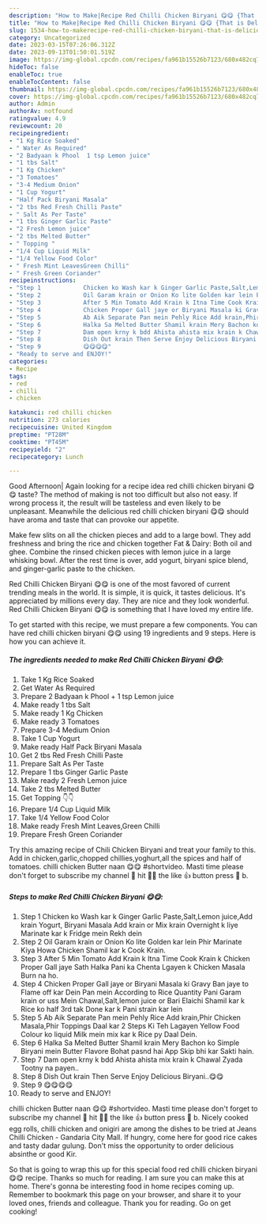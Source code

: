 ```yaml
---
description: "How to Make|Recipe Red Chilli Chicken Biryani 😋😋 {That is Delicious"
title: "How to Make|Recipe Red Chilli Chicken Biryani 😋😋 {That is Delicious"
slug: 1534-how-to-makerecipe-red-chilli-chicken-biryani-that-is-delicious
category: Uncategorized
date: 2023-03-15T07:26:06.312Z
date: 2023-09-13T01:50:01.519Z
image: https://img-global.cpcdn.com/recipes/fa961b15526b7123/680x482cq70/red-chilli-chicken-biryani-recipe-main-photo.jpg
hideToc: false
enableToc: true
enableTocContent: false
thumbnail: https://img-global.cpcdn.com/recipes/fa961b15526b7123/680x482cq70/red-chilli-chicken-biryani-recipe-main-photo.jpg
cover: https://img-global.cpcdn.com/recipes/fa961b15526b7123/680x482cq70/red-chilli-chicken-biryani-recipe-main-photo.jpg
author: Admin
authorAv: notfound
ratingvalue: 4.9
reviewcount: 20
recipeingredient:
- "1 Kg Rice Soaked"
- " Water As Required"
- "2 Badyaan k Phool  1 tsp Lemon juice"
- "1 tbs Salt"
- "1 Kg Chicken"
- "3 Tomatoes"
- "3-4 Medium Onion"
- "1 Cup Yogurt"
- "Half Pack Biryani Masala"
- "2 tbs Red Fresh Chilli Paste"
- " Salt As Per Taste"
- "1 tbs Ginger Garlic Paste"
- "2 Fresh Lemon juice"
- "2 tbs Melted Butter"
- " Topping "
- "1/4 Cup Liquid Milk"
- "1/4 Yellow Food Color"
- " Fresh Mint LeavesGreen Chilli"
- " Fresh Green Coriander"
recipeinstructions:
- "Step 1            Chicken ko Wash kar k Ginger Garlic Paste,Salt,Lemon juice,Add krain Yogurt, Biryani Masala Add krain or Mix krain Overnight k liye Marinate kar k Fridge mein Rekh dein"
- "Step 2            Oil Garam krain or Onion Ko lite Golden kar lein Phir Marinate Kiya Howa Chicken Shamil kar k Cook Krain."
- "Step 3            After 5 Min Tomato Add Krain k Itna Time Cook Krain k Chicken Proper Gall jaye Sath Halka Pani ka Chenta Lgayen k Chicken Masala Burn na ho."
- "Step 4            Chicken Proper Gall jaye or Biryani Masala ki Gravy Ban jaye to Flame off kar Dein Pan mein According to Rice Quantity Pani Garam krain or uss Mein Chawal,Salt,lemon juice or Bari Elaichi Shamil kar k Rice ko half 3rd tak Done kar k Pani strain kar lein"
- "Step 5            Ab Aik Separate Pan mein Pehly Rice Add krain,Phir Chicken Masala,Phir Toppings Daal kar 2 Steps Ki Teh Lagayen Yellow Food Colour ko liquid Milk mein mix kar k Rice py Daal Dein."
- "Step 6            Halka Sa Melted Butter Shamil krain Mery Bachon ko Simple Biryani mein Butter Flavore Bohat pasnd hai App Skip bhi kar Sakti hain."
- "Step 7            Dam open krny k bdd Ahista ahista mix krain k Chawal Zyada Tootny na payen.."
- "Step 8            Dish Out krain Then Serve Enjoy Delicious Biryani..😋😋"
- "Step 9            😋😋😋😋"
- "Ready to serve and ENJOY!"
categories:
- Recipe
tags:
- red
- chilli
- chicken

katakunci: red chilli chicken 
nutrition: 273 calories
recipecuisine: United Kingdom
preptime: "PT28M"
cooktime: "PT45M"
recipeyield: "2"
recipecategory: Lunch

---
```



Good Afternoon| Again looking for a recipe idea red chilli chicken biryani 😋😋 taste? The method of making is not too difficult but also not easy. If wrong process it, the result will be tasteless and even likely to be unpleasant. Meanwhile the delicious red chilli chicken biryani 😋😋 should have aroma and taste that can provoke our appetite.





Make few slits on all the chicken pieces and add to a large bowl. They add freshness and bring the rice and chicken together Fat &amp; Dairy: Both oil and ghee. Combine the rinsed chicken pieces with lemon juice in a large whisking bowl. After the rest time is over, add yogurt, biryani spice blend, and ginger-garlic paste to the chicken.

Red Chilli Chicken Biryani 😋😋 is one of the most favored of current trending meals in the world. It is simple, it is quick, it tastes delicious. It's appreciated by millions every day. They are nice and they look wonderful. Red Chilli Chicken Biryani 😋😋 is something that I have loved my entire life.


To get started with this recipe, we must prepare a few components. You can have red chilli chicken biryani 😋😋 using 19 ingredients and 9 steps. Here is how you can achieve it.

<!--inarticleads1-->

##### The ingredients needed to make Red Chilli Chicken Biryani 😋😋:

1. Take 1 Kg Rice Soaked
1. Get  Water As Required
1. Prepare 2 Badyaan k Phool + 1 tsp Lemon juice
1. Make ready 1 tbs Salt
1. Make ready 1 Kg Chicken
1. Make ready 3 Tomatoes
1. Prepare 3-4 Medium Onion
1. Take 1 Cup Yogurt
1. Make ready Half Pack Biryani Masala
1. Get 2 tbs Red Fresh Chilli Paste
1. Prepare  Salt As Per Taste
1. Prepare 1 tbs Ginger Garlic Paste
1. Make ready 2 Fresh Lemon juice
1. Take 2 tbs Melted Butter
1. Get  Topping 👇👇
1. Prepare 1/4 Cup Liquid Milk
1. Take 1/4 Yellow Food Color
1. Make ready  Fresh Mint Leaves,Green Chilli
1. Prepare  Fresh Green Coriander


Try this amazing recipe of Chili Chicken Biryani and treat your family to this. Add in chicken,garlic,chopped chillies,yoghurt,all the spices and half of tomatoes. chilli chicken Butter naan 😋😋 #shortvideo. Masti time please don&#39;t forget to subscribe my channel 🙏 hit 🎯💯 the like 👍 button press 🔔 b. 

<!--inarticleads2-->

##### Steps to make Red Chilli Chicken Biryani 😋😋:

1. Step 1            Chicken ko Wash kar k Ginger Garlic Paste,Salt,Lemon juice,Add krain Yogurt, Biryani Masala Add krain or Mix krain Overnight k liye Marinate kar k Fridge mein Rekh dein
1. Step 2            Oil Garam krain or Onion Ko lite Golden kar lein Phir Marinate Kiya Howa Chicken Shamil kar k Cook Krain.
1. Step 3            After 5 Min Tomato Add Krain k Itna Time Cook Krain k Chicken Proper Gall jaye Sath Halka Pani ka Chenta Lgayen k Chicken Masala Burn na ho.
1. Step 4            Chicken Proper Gall jaye or Biryani Masala ki Gravy Ban jaye to Flame off kar Dein Pan mein According to Rice Quantity Pani Garam krain or uss Mein Chawal,Salt,lemon juice or Bari Elaichi Shamil kar k Rice ko half 3rd tak Done kar k Pani strain kar lein
1. Step 5            Ab Aik Separate Pan mein Pehly Rice Add krain,Phir Chicken Masala,Phir Toppings Daal kar 2 Steps Ki Teh Lagayen Yellow Food Colour ko liquid Milk mein mix kar k Rice py Daal Dein.
1. Step 6            Halka Sa Melted Butter Shamil krain Mery Bachon ko Simple Biryani mein Butter Flavore Bohat pasnd hai App Skip bhi kar Sakti hain.
1. Step 7            Dam open krny k bdd Ahista ahista mix krain k Chawal Zyada Tootny na payen..
1. Step 8            Dish Out krain Then Serve Enjoy Delicious Biryani..😋😋
1. Step 9            😋😋😋😋
1. Ready to serve and ENJOY!

chilli chicken Butter naan 😋😋 #shortvideo. Masti time please don&#39;t forget to subscribe my channel 🙏 hit 🎯💯 the like 👍 button press 🔔 b. Nicely cooked egg rolls, chilli chicken and onigiri are among the dishes to be tried at Jeans Chilli Chicken - Gandaria City Mall. If hungry, come here for good rice cakes and tasty dadar gulung. Don&#39;t miss the opportunity to order delicious absinthe or good Kir. 

So that is going to wrap this up for this special food red chilli chicken biryani 😋😋 recipe. Thanks so much for reading. I am sure you can make this at home. There's gonna be interesting food in home recipes coming up. Remember to bookmark this page on your browser, and share it to your loved ones, friends and colleague. Thank you for reading. Go on get cooking!
